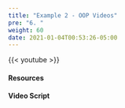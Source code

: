 ```yaml
---
title: "Example 2 - OOP Videos"
pre: "6. "
weight: 60
date: 2021-01-04T00:53:26-05:00
---
```


{{< youtube  >}}

<!-- TODO FIXME -->

#### Resources


#### Video Script
